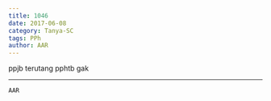 ```yaml
---
title: 1046
date: 2017-06-08
category: Tanya-SC
tags: PPh
author: AAR
---
```


ppjb terutang pphtb gak

---



`AAR`

